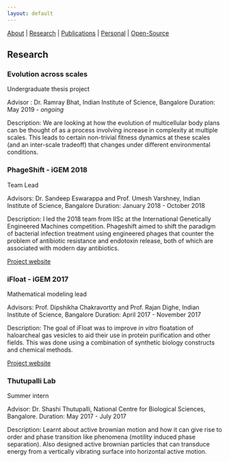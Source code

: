 ```yaml
---
layout: default
---
```


[About](/)   |   [Research](/projects.html)   |    [Publications](/pubs.html)   |   [Personal](/personal.html)   |   [Open-Source](/prog.html)

## Research

### Evolution across scales
Undergraduate thesis project

Advisor : Dr. Ramray Bhat, Indian Institute of Science, Bangalore
Duration: May 2019 - _ongoing_

Description: We are looking at how the evolution of multicellular body plans can be thought of as a process involving increase in complexity at multiple scales. This leads to certain non-trivial fitness dynamics at these scales (and an inter-scale tradeoff) that changes under different environmental conditions. 



### PhageShift - iGEM 2018
Team Lead

Advisors: Dr. Sandeep Eswarappa and Prof. Umesh Varshney, Indian Institute of Science, Bangalore
Duration: January 2018 - October 2018

Description: I led the 2018 team from IISc at the International Genetically Engineered Machines competition. Phageshift aimed to shift the paradigm of bacterial infection treatment using engineered phages that counter the problem of antibiotic resistance and endotoxin release, both of which are associated with modern day antibiotics.

[Project website](2018.igem.org/Team:IISc-Bangalore)

### iFloat - iGEM 2017
Mathematical modeling lead

Advisors: Prof. Dipshikha Chakravortty and Prof. Rajan Dighe, Indian Institute of Science, Bangalore
Duration: April 2017 - November 2017

Description: The goal of iFloat was to improve _in vitro_ floatation of haloarcheal gas vesicles to aid their use in protein purification and other fields. This was done using a combination of synthetic biology constructs and chemical methods.

[Project website](2017.igem.irg/Team:IISc-Bangalore)

### Thutupalli Lab
Summer intern

Advisor: Dr. Shashi Thutupalli, National Centre for Biological Sciences, Bangalore.
Duration: May 2017 - July 2017

Description: Learnt about active brownian motion and how it can give rise to order and phase transition like phenomena (motility induced phase separation). Also designed active brownian particles that can transduce energy from a vertically vibrating surface into horizontal active motion.





